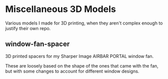 # Miscellaneous 3D Models

Various models I made for 3D printing, when they aren't complex enough to justify their own repo.

## window-fan-spacer

3D printed spacers for my Sharper Image AIRBAR PORTAL window fan.

These are loosely based on the shape of the ones that came with the fan, but with some changes to account for different window designs.
